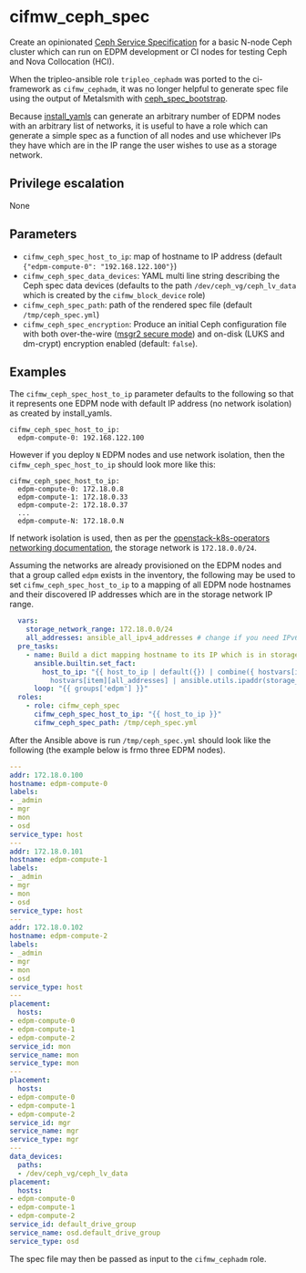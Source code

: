 # cifmw_ceph_spec

Create an opinionated
[Ceph Service Specification](https://docs.ceph.com/en/octopus/mgr/orchestrator/#orchestrator-cli-service-spec)
for a basic N-node Ceph cluster which can run on EDPM development or
CI nodes for testing Ceph and Nova Collocation (HCI).

When the tripleo-ansible role `tripleo_cephadm` was ported to the
ci-framework as `cifmw_cephadm`, it was no longer helpful to generate
spec file using the output of Metalsmith with
[ceph_spec_bootstrap](https://docs.openstack.org/tripleo-ansible/latest/modules/modules-ceph_spec_bootstrap.html).

Because
[install_yamls](https://github.com/openstack-k8s-operators/install_yamls)
can generate an arbitrary number of EDPM nodes with an arbitrary list
of networks, it is useful to have a role which can generate a simple
spec as a function of all nodes and use whichever IPs they have which
are in the IP range the user wishes to use as a storage network.

## Privilege escalation
None

## Parameters

* `cifmw_ceph_spec_host_to_ip`: map of hostname to IP address (default `{"edpm-compute-0": "192.168.122.100"}`)
* `cifmw_ceph_spec_data_devices`: YAML multi line string describing the
  Ceph spec data devices (defaults to the path `/dev/ceph_vg/ceph_lv_data`
  which is created by the `cifmw_block_device` role)
* `cifmw_ceph_spec_path`: path of the rendered spec file (default
  `/tmp/ceph_spec.yml`)
* `cifmw_ceph_spec_encryption`: Produce an initial Ceph configuration
  file with both over-the-wire
  ([msgr2 secure mode](https://docs.ceph.com/en/latest/rados/configuration/msgr2/))
  and on-disk (LUKS and dm-crypt) encryption enabled (default: `false`).

## Examples

The `cifmw_ceph_spec_host_to_ip` parameter defaults to the following
so that it represents one EDPM node with default IP address (no
network isolation) as created by install_yamls.
```
cifmw_ceph_spec_host_to_ip:
  edpm-compute-0: 192.168.122.100
```
However if you deploy `N` EDPM nodes and use network isolation, then
the `cifmw_ceph_spec_host_to_ip` should look more like this:
```
cifmw_ceph_spec_host_to_ip:
  edpm-compute-0: 172.18.0.8
  edpm-compute-1: 172.18.0.33
  edpm-compute-2: 172.18.0.37
  ...
  edpm-compute-N: 172.18.0.N
```
If network isolation is used, then as per the
[openstack-k8s-operators networking documentation](https://github.com/openstack-k8s-operators/docs/blob/main/networking.md),
the storage network is `172.18.0.0/24`.

Assuming the networks are already provisioned on the EDPM nodes and
that a group called `edpm` exists in the inventory, the following
may be used to set `cifmw_ceph_spec_host_to_ip` to a mapping of all
EDPM node hostnames and their discovered IP addresses which are in the
storage network IP range.

```yaml
  vars:
    storage_network_range: 172.18.0.0/24
    all_addresses: ansible_all_ipv4_addresses # change if you need IPv6
  pre_tasks:
    - name: Build a dict mapping hostname to its IP which is in storage network range
      ansible.builtin.set_fact:
        host_to_ip: "{{ host_to_ip | default({}) | combine({ hostvars[item]['ansible_hostname'] :
          hostvars[item][all_addresses] | ansible.utils.ipaddr(storage_network_range) | first }) }}"
      loop: "{{ groups['edpm'] }}"
  roles:
    - role: cifmw_ceph_spec
      cifmw_ceph_spec_host_to_ip: "{{ host_to_ip }}"
      cifmw_ceph_spec_path: /tmp/ceph_spec.yml
```
After the Ansible above is run `/tmp/ceph_spec.yml` should look like
the following (the example below is frmo three EDPM nodes).

```yaml
---
addr: 172.18.0.100
hostname: edpm-compute-0
labels:
- _admin
- mgr
- mon
- osd
service_type: host
---
addr: 172.18.0.101
hostname: edpm-compute-1
labels:
- _admin
- mgr
- mon
- osd
service_type: host
---
addr: 172.18.0.102
hostname: edpm-compute-2
labels:
- _admin
- mgr
- mon
- osd
service_type: host
---
placement:
  hosts:
- edpm-compute-0
- edpm-compute-1
- edpm-compute-2
service_id: mon
service_name: mon
service_type: mon
---
placement:
  hosts:
- edpm-compute-0
- edpm-compute-1
- edpm-compute-2
service_id: mgr
service_name: mgr
service_type: mgr
---
data_devices:
  paths:
  - /dev/ceph_vg/ceph_lv_data
placement:
  hosts:
- edpm-compute-0
- edpm-compute-1
- edpm-compute-2
service_id: default_drive_group
service_name: osd.default_drive_group
service_type: osd
```

The spec file may then be passed as input to the `cifmw_cephadm` role.
